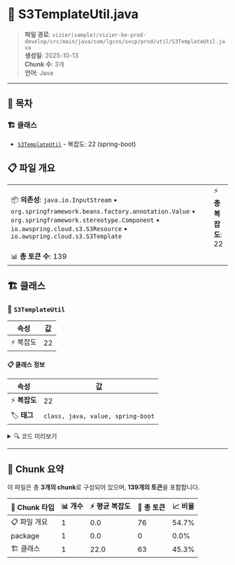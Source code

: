 # 📄 S3TemplateUtil.java

> **파일 경로**: `vizier(sample)/vizier-be-prod-develop/src/main/java/com/lgcns/svcp/prod/util/S3TemplateUtil.java`  
> **생성일**: 2025-10-13  
> **Chunk 수**: 3개  
> **언어**: Java
---

## 📑 목차

### 🏗️ 클래스
- [`S3TemplateUtil`](#class-s3templateutil) - 복잡도: 22 (spring-boot)

## 📋 파일 개요

| | |
|--|--|
| 📦 **의존성**: `java.io.InputStream` • `org.springframework.beans.factory.annotation.Value` • `org.springframework.stereotype.Component` • `io.awspring.cloud.s3.S3Resource` • `io.awspring.cloud.s3.S3Template` | ⚡ **총 복잡도**: 22 |
| 📊 **총 토큰 수**: 139 |  |



## 🏗️ 클래스

### <a id="class-s3templateutil"></a>🎯 `S3TemplateUtil`

| 속성 | 값 |
|------|----|
| ⚡ 복잡도 | 22 |



#### 📋 클래스 정보

| 속성 | 값 |
|------|----|
| ⚡ **복잡도** | 22 || 📍 **라인 범위** | 12-12 |
| 🏷️ **태그** | `class, java, value, spring-boot` || 🏗️ **프레임워크** | `spring-boot` |

<details>
<summary>🔍 코드 미리보기</summary>

```java
public class S3TemplateUtil {
	
	@Value("${spring.cloud.aws.region.bucket-name}")
    private String bucketName;
	
	@Value("${spring.cloud.aws.region.object-url}")
    private String objectUrl;
	
	private final S3Template s3Template;
	
	public S3TemplateUtil(S3Template s3Template) {
        this.s3Template = s3Template;
    }
	
	public void createObject(String path, InputStream inputStream) {
		s3Template.upload(bucketName, path, inputStream);
	}
	
	public void deleteObject(String path) {
		s3Template.deleteObject(bucketName, path);
	}
	
	public S3Resource getObject(String path) {
		return s3Template.download(bucketName, path);
	}
	
	public String getObjectUrl(String path) {
		return objectUrl + path;
	}
}...
```

**Chunk 정보**
- 🆔 **ID**: `dcef5c70a812`
- 📍 **라인**: 12-12
- 📊 **토큰**: 63
- 🏷️ **태그**: `class, java, value, spring-boot`

</details>

---





## 🧩 Chunk 요약

이 파일은 총 **3개의 chunk**로 구성되어 있으며, **139개의 토큰**을 포함합니다.

| 🧩 Chunk 타입 | 📊 개수 | ⚡ 평균 복잡도 | 📝 총 토큰 | 📈 비율 |
|---------------|--------|-------------|----------|--------|
| 📋 파일 개요 | 1 | 0.0 | 76 | 54.7% |
| package | 1 | 0.0 | 0 | 0.0% |
| 🏗️ 클래스 | 1 | 22.0 | 63 | 45.3% |

